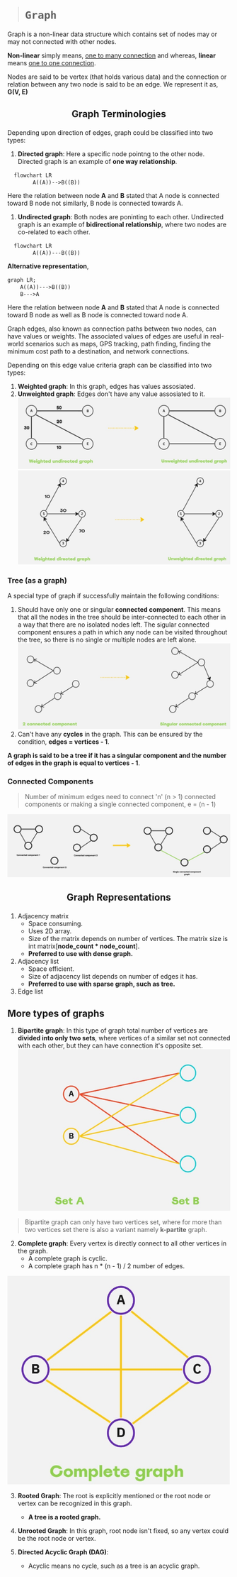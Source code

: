 > # **```Graph```**

Graph is a non-linear data structure which contains set of nodes may or may not connected with other nodes. 

**Non-linear** simply means, <ins>one to many connection</ins> and whereas, **linear** means <ins>one to one connection</ins>.

Nodes are said to be vertex (that holds various data) and the connection or relation between any two node is said to be an edge. We represent it as, **G(V, E)**

## <p align="center">Graph Terminologies</p>
Depending upon direction of edges, graph could be classified into two types: 

1. **Directed graph**: Here a specific node pointng to the other node. Directed graph is an example of **one way relationship**.
```mermaid
  flowchart LR
        A((A))-->B((B))
```
Here the relation between node **A** and **B** stated that A node is connected toward B node not similarly, B node is connected towards A.

1. **Undirected graph**: Both nodes are poninting to each other. Undirected graph is an example of **bidirectional relationship**, where two nodes are co-related to each other.
```mermaid
  flowchart LR
        A((A))---B((B))
```

**Alternative representation**, 

```mermaid
graph LR;
    A((A))--->B((B))
    B--->A
```
Here the relation between node **A** and **B** stated that A node is connected toward B node as well as B node is connected toward node A.

Graph edges, also known as connection paths between two nodes, can have values or weights. The associated values of edges are useful in real-world scenarios such as maps, GPS tracking, path finding, finding the minimum cost path to a destination, and network connections.

Depending on this edge value criteria graph can be classified into two types: 
1. **Weighted graph**: In this graph, edges has values assosiated.
2. **Unweighted graph**: Edges don't have any value assosiated to it. 
![](graph-1.jpg)
![](graph-2.jpg)

### Tree (as a graph)
A special type of graph if successfully maintain the following conditions: 
1. Should have only one or singular **connected component**. This means that all the nodes in the tree should be inter-connected to each other in a way that there are no isolated nodes left. The sigular connected component ensures a path in which any node can be visited throughout the tree, so there is no single or multiple nodes are left alone.
   ![](graph-3.jpg)
2. Can't have any **cycles** in the graph. This can be ensured by the condition, **edges = vertices - 1**.

**A graph is said to be a tree if it has a singular component and the number of edges in the graph is equal to vertices - 1**.

### Connected Components

> Number of minimum edges need to connect 'n' (n > 1) connected components or making a single connected component, e = (n - 1)

![](connected_component.jpg)

## <p align="center">Graph Representations</p>

1. Adjacency matrix
      - Space consuming. 
      - Uses 2D array. 
      - Size of the matrix depends on number of vertices. The matrix size is int matrix[**node_count * node_count**].
      - **Preferred to use with dense graph.**
2. Adjacency list
     - Space efficient.
     - Size of adjacency list depends on number of edges it has. 
     - **Preferred to use with sparse graph, such as tree.**
3. Edge list


## More types of graphs
1. **Bipartite graph**: In this type of graph total number of vertices are **divided into only two sets**, where vertices of a similar set not connected with each other, but they can have connection it's opposite set. 
![bipartite-graph](bipartite-graph.jpg)

> Bipartite graph can only have two vertices set, where for more than two vertices set there is also a variant namely **k-partite** graph.

2. **Complete graph**: Every vertex is directly connect to all other vertices in the graph.
      -  A complete graph is cyclic.
      -  A complete graph has n * (n - 1) / 2 number of edges.

![complete-graph](complete-graph.jpg)

3. **Rooted Graph**: The root is explicitly mentioned or the root node or vertex can be recognized in this graph.
   - **A tree is a rooted graph.**

4. **Unrooted Graph**: In this graph, root node isn't fixed, so any vertex could be the root node or vertex.
   
5. **Directed Acyclic Graph (DAG)**: 
      - Acyclic means no cycle, such as a tree is an acyclic graph. 


